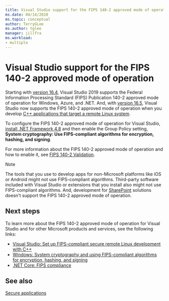 ```yaml
---
title: Visual Studio support for the FIPS 140-2 approved mode of operation
ms.date: 04/14/2020
ms.topic: conceptual
author: TerryGLee
ms.author: tglee
manager: jillfra
ms.workload:
- multiple
---
```

# Visual Studio support for the FIPS 140-2 approved mode of operation

Starting with [version 16.4](/visualstudio/releases/2019/release-notes-v16.4/), Visual Studio 2019 supports the Federal Information Processing Standard (FIPS) Publication 140-2 approved mode of operation for Windows, Azure, and .NET. And, with [version 16.5](/visualstudio/releases/2019/release-notes-v16.5/), Visual Studio now supports the FIPS 140-2 approved mode of operation when you develop [C++ applications that target a remote Linux system](/cpp/linux/set-up-fips-compliant-secure-remote-linux-development/).

To configure the FIPS 140-2 approved mode of operation for Visual Studio, [install .NET Framework 4.8](https://dotnet.microsoft.com/download/dotnet-framework/net48) and then enable the Group Policy setting, **System cryptography: Use FIPS-compliant algorithms for encryption, hashing, and signing**.

For more information about the FIPS 140-2 approved mode of operation and how to enable it, see [FIPS 140-2 Validation](/windows/security/threat-protection/fips-140-validation/).

> [!NOTE]
> The tools that you use to develop apps for non-Microsoft platforms like iOS or Android might not use FIPS-compliant algorithms. Third-party software included with Visual Studio or extensions that you install also might not use FIPS-compliant algorithms. And, development for [SharePoint](/sharepoint/security-for-sharepoint-server/federal-information-processing-standard-security-standards/) solutions doesn't support the FIPS 140-2 approved mode of operation.

## Next steps

To learn more about the FIPS 140-2 approved mode of operation for Visual Studio and for other Microsoft products and services, see the following links:

- [Visual Studio: Set up FIPS-compliant secure remote Linux development with C++](/cpp/linux/set-up-fips-compliant-secure-remote-linux-development/)
- [Windows: System cryptography and using FIPS-compliant algorithms for encryption, hashing, and signing](/windows/security/threat-protection/security-policy-settings/system-cryptography-use-fips-compliant-algorithms-for-encryption-hashing-and-signing)
- [.NET Core: FIPS compliance](/dotnet/standard/security/fips-compliance/)

## See also

[Secure applications](securing-applications.md)
